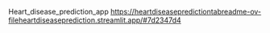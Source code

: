 Heart_disease_prediction_app 
https://heartdiseasepredictiontabreadme-ov-fileheartdiseaseprediction.streamlit.app/#7d2347d4
